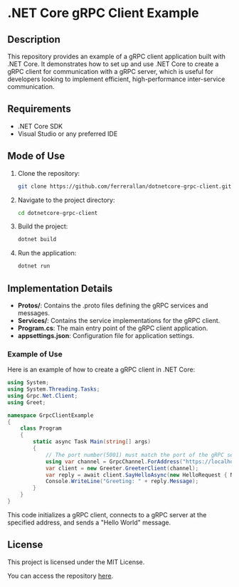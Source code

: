 
# .NET Core gRPC Client Example

## Description

This repository provides an example of a gRPC client application built with .NET Core. It demonstrates how to set up and use .NET Core to create a gRPC client for communication with a gRPC server, which is useful for developers looking to implement efficient, high-performance inter-service communication.

## Requirements

- .NET Core SDK
- Visual Studio or any preferred IDE

## Mode of Use

1. Clone the repository:
   ```bash
   git clone https://github.com/ferrerallan/dotnetcore-grpc-client.git
   ```
2. Navigate to the project directory:
   ```bash
   cd dotnetcore-grpc-client
   ```
3. Build the project:
   ```bash
   dotnet build
   ```
4. Run the application:
   ```bash
   dotnet run
   ```

## Implementation Details

- **Protos/**: Contains the .proto files defining the gRPC services and messages.
- **Services/**: Contains the service implementations for the gRPC client.
- **Program.cs**: The main entry point of the gRPC client application.
- **appsettings.json**: Configuration file for application settings.

### Example of Use

Here is an example of how to create a gRPC client in .NET Core:

```csharp
using System;
using System.Threading.Tasks;
using Grpc.Net.Client;
using Greet;

namespace GrpcClientExample
{
    class Program
    {
        static async Task Main(string[] args)
        {
            // The port number(5001) must match the port of the gRPC server.
            using var channel = GrpcChannel.ForAddress("https://localhost:5001");
            var client = new Greeter.GreeterClient(channel);
            var reply = await client.SayHelloAsync(new HelloRequest { Name = "World" });
            Console.WriteLine("Greeting: " + reply.Message);
        }
    }
}
```

This code initializes a gRPC client, connects to a gRPC server at the specified address, and sends a "Hello World" message.

## License

This project is licensed under the MIT License.

You can access the repository [here](https://github.com/ferrerallan/dotnetcore-grpc-client).
